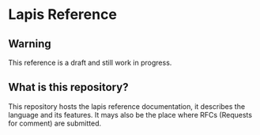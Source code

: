 # Lapis Reference

## Warning

This reference is a draft and still work in progress.

## What is this repository?

This repository hosts the lapis reference documentation, it describes the language and its features.
It mays also be the place where RFCs (Requests for comment) are submitted.


